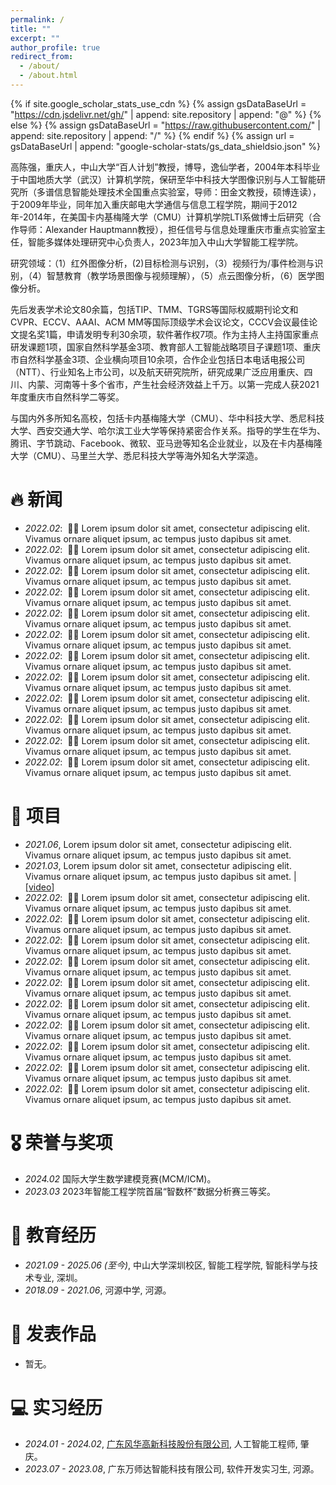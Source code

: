 ```yaml
---
permalink: /
title: ""
excerpt: ""
author_profile: true
redirect_from: 
  - /about/
  - /about.html
---
```


{% if site.google_scholar_stats_use_cdn %}
{% assign gsDataBaseUrl = "https://cdn.jsdelivr.net/gh/" | append: site.repository | append: "@" %}
{% else %}
{% assign gsDataBaseUrl = "https://raw.githubusercontent.com/" | append: site.repository | append: "/" %}
{% endif %}
{% assign url = gsDataBaseUrl | append: "google-scholar-stats/gs_data_shieldsio.json" %}

<span class='anchor' id='about-me'></span>

高陈强，重庆人，中山大学“百人计划”教授，博导，逸仙学者，2004年本科毕业于中国地质大学（武汉）计算机学院，保研至华中科技大学图像识别与人工智能研究所（多谱信息智能处理技术全国重点实验室，导师：田金文教授，硕博连读），于2009年毕业，同年加入重庆邮电大学通信与信息工程学院，期间于2012年-2014年，在美国卡内基梅隆大学（CMU）计算机学院LTI系做博士后研究（合作导师：Alexander Hauptmann教授），担任信号与信息处理重庆市重点实验室主任，智能多媒体处理研究中心负责人，2023年加入中山大学智能工程学院。

研究领域：（1）红外图像分析，(2)目标检测与识别，（3）视频行为/事件检测与识别，（4）智慧教育（教学场景图像与视频理解），（5）点云图像分析，（6）医学图像分析。

先后发表学术论文80余篇，包括TIP、TMM、TGRS等国际权威期刊论文和CVPR、ECCV、AAAI、ACM MM等国际顶级学术会议论文，CCCV会议最佳论文提名奖1篇，申请发明专利30余项，软件著作权7项。作为主持人主持国家重点研发课题1项，国家自然科学基金3项、教育部人工智能战略项目子课题1项、重庆市自然科学基金3项、企业横向项目10余项，合作企业包括日本电话电报公司（NTT）、行业知名上市公司，以及航天研究院所，研究成果广泛应用重庆、四川、内蒙、河南等十多个省市，产生社会经济效益上千万。以第一完成人获2021年度重庆市自然科学二等奖。

与国内外多所知名高校，包括卡内基梅隆大学（CMU）、华中科技大学、悉尼科技大学、西安交通大学、哈尔滨工业大学等保持紧密合作关系。指导的学生在华为、腾讯、字节跳动、Facebook、微软、亚马逊等知名企业就业，以及在卡内基梅隆大学（CMU）、马里兰大学、悉尼科技大学等海外知名大学深造。

<span class='anchor' id='news'></span>
# 🔥 新闻
- *2022.02*: &nbsp;🎉🎉 Lorem ipsum dolor sit amet, consectetur adipiscing elit. Vivamus ornare aliquet ipsum, ac tempus justo dapibus sit amet. 
- *2022.02*: &nbsp;🎉🎉 Lorem ipsum dolor sit amet, consectetur adipiscing elit. Vivamus ornare aliquet ipsum, ac tempus justo dapibus sit amet. 
- *2022.02*: &nbsp;🎉🎉 Lorem ipsum dolor sit amet, consectetur adipiscing elit. Vivamus ornare aliquet ipsum, ac tempus justo dapibus sit amet. 
- *2022.02*: &nbsp;🎉🎉 Lorem ipsum dolor sit amet, consectetur adipiscing elit. Vivamus ornare aliquet ipsum, ac tempus justo dapibus sit amet. 
- *2022.02*: &nbsp;🎉🎉 Lorem ipsum dolor sit amet, consectetur adipiscing elit. Vivamus ornare aliquet ipsum, ac tempus justo dapibus sit amet. 
- *2022.02*: &nbsp;🎉🎉 Lorem ipsum dolor sit amet, consectetur adipiscing elit. Vivamus ornare aliquet ipsum, ac tempus justo dapibus sit amet. 
- *2022.02*: &nbsp;🎉🎉 Lorem ipsum dolor sit amet, consectetur adipiscing elit. Vivamus ornare aliquet ipsum, ac tempus justo dapibus sit amet. 
- *2022.02*: &nbsp;🎉🎉 Lorem ipsum dolor sit amet, consectetur adipiscing elit. Vivamus ornare aliquet ipsum, ac tempus justo dapibus sit amet. 
- *2022.02*: &nbsp;🎉🎉 Lorem ipsum dolor sit amet, consectetur adipiscing elit. Vivamus ornare aliquet ipsum, ac tempus justo dapibus sit amet. 
- *2022.02*: &nbsp;🎉🎉 Lorem ipsum dolor sit amet, consectetur adipiscing elit. Vivamus ornare aliquet ipsum, ac tempus justo dapibus sit amet. 
- *2022.02*: &nbsp;🎉🎉 Lorem ipsum dolor sit amet, consectetur adipiscing elit. Vivamus ornare aliquet ipsum, ac tempus justo dapibus sit amet. 
- *2022.02*: &nbsp;🎉🎉 Lorem ipsum dolor sit amet, consectetur adipiscing elit. Vivamus ornare aliquet ipsum, ac tempus justo dapibus sit amet. 

# 💬 项目
- *2021.06*, Lorem ipsum dolor sit amet, consectetur adipiscing elit. Vivamus ornare aliquet ipsum, ac tempus justo dapibus sit amet. 
- *2021.03*, Lorem ipsum dolor sit amet, consectetur adipiscing elit. Vivamus ornare aliquet ipsum, ac tempus justo dapibus sit amet.  \| [\[video\]](https://github.com/)
- *2022.02*: &nbsp;🎉🎉 Lorem ipsum dolor sit amet, consectetur adipiscing elit. Vivamus ornare aliquet ipsum, ac tempus justo dapibus sit amet. 
- *2022.02*: &nbsp;🎉🎉 Lorem ipsum dolor sit amet, consectetur adipiscing elit. Vivamus ornare aliquet ipsum, ac tempus justo dapibus sit amet. 
- *2022.02*: &nbsp;🎉🎉 Lorem ipsum dolor sit amet, consectetur adipiscing elit. Vivamus ornare aliquet ipsum, ac tempus justo dapibus sit amet. 
- *2022.02*: &nbsp;🎉🎉 Lorem ipsum dolor sit amet, consectetur adipiscing elit. Vivamus ornare aliquet ipsum, ac tempus justo dapibus sit amet. 
- *2022.02*: &nbsp;🎉🎉 Lorem ipsum dolor sit amet, consectetur adipiscing elit. Vivamus ornare aliquet ipsum, ac tempus justo dapibus sit amet. 
- *2022.02*: &nbsp;🎉🎉 Lorem ipsum dolor sit amet, consectetur adipiscing elit. Vivamus ornare aliquet ipsum, ac tempus justo dapibus sit amet. 
- *2022.02*: &nbsp;🎉🎉 Lorem ipsum dolor sit amet, consectetur adipiscing elit. Vivamus ornare aliquet ipsum, ac tempus justo dapibus sit amet. 
- *2022.02*: &nbsp;🎉🎉 Lorem ipsum dolor sit amet, consectetur adipiscing elit. Vivamus ornare aliquet ipsum, ac tempus justo dapibus sit amet. 
- *2022.02*: &nbsp;🎉🎉 Lorem ipsum dolor sit amet, consectetur adipiscing elit. Vivamus ornare aliquet ipsum, ac tempus justo dapibus sit amet. 
- *2022.02*: &nbsp;🎉🎉 Lorem ipsum dolor sit amet, consectetur adipiscing elit. Vivamus ornare aliquet ipsum, ac tempus justo dapibus sit amet. 

# 🎖 荣誉与奖项
- *2024.02* 国际大学生数学建模竞赛(MCM/ICM)。 
- *2023.03* 2023年智能工程学院首届“智数杯”数据分析赛三等奖。 

# 📖 教育经历
- *2021.09 - 2025.06 (至今)*, 中山大学深圳校区, 智能工程学院, 智能科学与技术专业, 深圳。
- *2018.09 - 2021.06*, 河源中学, 河源。

# 📝 发表作品 
- 暂无。

# 💻 实习经历
- *2024.01 - 2024.02*, [广东风华高新科技股份有限公司](https://www.china-fenghua.com/), 人工智能工程师, 肇庆。
- *2023.07 - 2023.08*, 广东万师达智能科技有限公司, 软件开发实习生, 河源。